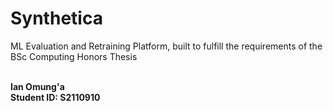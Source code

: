 # Synthetica
ML Evaluation and Retraining Platform, built to fulfill the requirements of the BSc Computing Honors Thesis
<br>
<br>

**Ian Omung'a**
<br>
**Student ID: S2110910**

